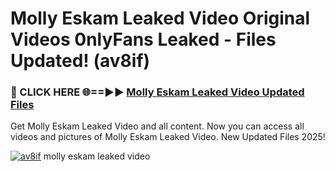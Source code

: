# Molly Eskam Leaked Video Original Videos 0nlyFans Leaked - Files Updated! (av8if)

<h3>🔴 CLICK HERE 🌐==►► <a href="https://tinyurl.com/ms9xzufz" rel="nofollow">Molly Eskam Leaked Video Updated Files</a></h3>

Get Molly Eskam Leaked Video and all content. Now you can access all videos and pictures of Molly Eskam Leaked Video. New Updated Files 2025!

[![av8if](https://i.imgur.com/ppqm5kG.gif)](https://tinyurl.com/ms9xzufz)
molly eskam leaked video